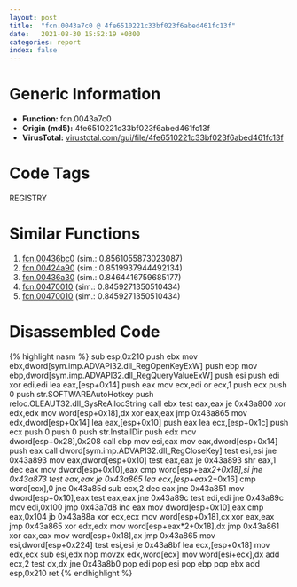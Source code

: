 ```yaml
---
layout: post
title:  "fcn.0043a7c0 @ 4fe6510221c33bf023f6abed461fc13f"
date:   2021-08-30 15:52:19 +0300
categories: report
index: false
---
```


# Generic Information
- **Function:** fcn.0043a7c0
- **Origin (md5):** 4fe6510221c33bf023f6abed461fc13f
- **VirusTotal:** [virustotal.com/gui/file/4fe6510221c33bf023f6abed461fc13f][virustotal_ref]

# Code Tags
<span class="tag" id="REGISTRY">REGISTRY</span>


# Similar Functions

1. [fcn.00436bc0][similar_1_ref] (sim.: 0.8561055873023087)
2. [fcn.00424a90][similar_2_ref] (sim.: 0.8519937944492134)
3. [fcn.00436a30][similar_3_ref] (sim.: 0.8464416759685177)
4. [fcn.00470010][similar_4_ref] (sim.: 0.8459271350510434)
5. [fcn.00470010][similar_5_ref] (sim.: 0.8459271350510434)


# Disassembled Code

{% highlight nasm %}
sub esp,0x210
push ebx
mov ebx,dword[sym.imp.ADVAPI32.dll_RegOpenKeyExW]
push ebp
mov ebp,dword[sym.imp.ADVAPI32.dll_RegQueryValueExW]
push esi
push edi
xor edi,edi
lea eax,[esp+0x14]
push eax
mov ecx,edi
or ecx,1
push ecx
push 0
push str.SOFTWAREAutoHotkey
push reloc.OLEAUT32.dll_SysReAllocString
call ebx
test eax,eax
je 0x43a800
xor edx,edx
mov word[esp+0x18],dx
xor eax,eax
jmp 0x43a865
mov edx,dword[esp+0x14]
lea eax,[esp+0x10]
push eax
lea ecx,[esp+0x1c]
push ecx
push 0
push 0
push str.InstallDir
push edx
mov dword[esp+0x28],0x208
call ebp
mov esi,eax
mov eax,dword[esp+0x14]
push eax
call dword[sym.imp.ADVAPI32.dll_RegCloseKey]
test esi,esi
jne 0x43a893
mov eax,dword[esp+0x10]
test eax,eax
je 0x43a893
shr eax,1
dec eax
mov dword[esp+0x10],eax
cmp word[esp+eax*2+0x18],si
jne 0x43a873
test eax,eax
je 0x43a865
lea ecx,[esp+eax*2+0x16]
cmp word[ecx],0
jne 0x43a85d
sub ecx,2
dec eax
jne 0x43a851
mov dword[esp+0x10],eax
test eax,eax
jne 0x43a89c
test edi,edi
jne 0x43a89c
mov edi,0x100
jmp 0x43a7d8
inc eax
mov dword[esp+0x10],eax
cmp eax,0x104
jb 0x43a88a
xor ecx,ecx
mov word[esp+0x18],cx
xor eax,eax
jmp 0x43a865
xor edx,edx
mov word[esp+eax*2+0x18],dx
jmp 0x43a861
xor eax,eax
mov word[esp+0x18],ax
jmp 0x43a865
mov esi,dword[esp+0x224]
test esi,esi
je 0x43a8bf
lea ecx,[esp+0x18]
mov edx,ecx
sub esi,edx
nop 
movzx edx,word[ecx]
mov word[esi+ecx],dx
add ecx,2
test dx,dx
jne 0x43a8b0
pop edi
pop esi
pop ebp
pop ebx
add esp,0x210
ret 
{% endhighlight %}


[similar_1_ref]: /report/fcn.00436bc0@17d73cbafe6dd96dd6f2291fab06fbb5
[similar_2_ref]: /report/fcn.00424a90@1123b7aa5760238fe93045e585b8234c
[similar_3_ref]: /report/fcn.00436a30@17d73cbafe6dd96dd6f2291fab06fbb5
[similar_4_ref]: /report/fcn.00470010@ec199daf84c7d2c754bb8d013dd4880e
[similar_5_ref]: /report/fcn.00470010@4fe6510221c33bf023f6abed461fc13f
[virustotal_ref]: https://www.virustotal.com/gui/file/4fe6510221c33bf023f6abed461fc13f